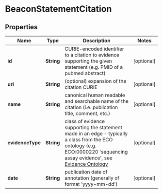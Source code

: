 
# BeaconStatementCitation

## Properties
Name | Type | Description | Notes
------------ | ------------- | ------------- | -------------
**id** | **String** | CURIE-encoded identifier to a citation to evidence supporting the given statement (e.g. PMID of a pubmed abstract)  |  [optional]
**uri** | **String** | (optional) expansion of the citation CURIE  |  [optional]
**name** | **String** | canonical human readable and searchable name of the citation (i.e. publication title, comment, etc.)  |  [optional]
**evidenceType** | **String** | class of evidence supporting the statement made in an edge - typically a class from the ECO ontology (e.g. ECO:0000220 &#39;sequencing assay evidence&#39;, see [Evidence Ontology](http://purl.obolibrary.org/obo/eco.owl)  |  [optional]
**date** | **String** | publication date of annotation (generally of format &#39;yyyy-mm-dd&#39;)  |  [optional]



